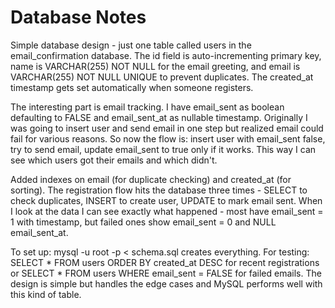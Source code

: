 # Database Notes

Simple database design - just one table called users in the email_confirmation database. The id field is auto-incrementing primary key, name is VARCHAR(255) NOT NULL for the email greeting, and email is VARCHAR(255) NOT NULL UNIQUE to prevent duplicates. The created_at timestamp gets set automatically when someone registers.

The interesting part is email tracking. I have email_sent as boolean defaulting to FALSE and email_sent_at as nullable timestamp. Originally I was going to insert user and send email in one step but realized email could fail for various reasons. So now the flow is: insert user with email_sent false, try to send email, update email_sent to true only if it works. This way I can see which users got their emails and which didn't.

Added indexes on email (for duplicate checking) and created_at (for sorting). The registration flow hits the database three times - SELECT to check duplicates, INSERT to create user, UPDATE to mark email sent. When I look at the data I can see exactly what happened - most have email_sent = 1 with timestamp, but failed ones show email_sent = 0 and NULL email_sent_at.

To set up: mysql -u root -p < schema.sql creates everything. For testing: SELECT * FROM users ORDER BY created_at DESC for recent registrations or SELECT * FROM users WHERE email_sent = FALSE for failed emails. The design is simple but handles the edge cases and MySQL performs well with this kind of table.